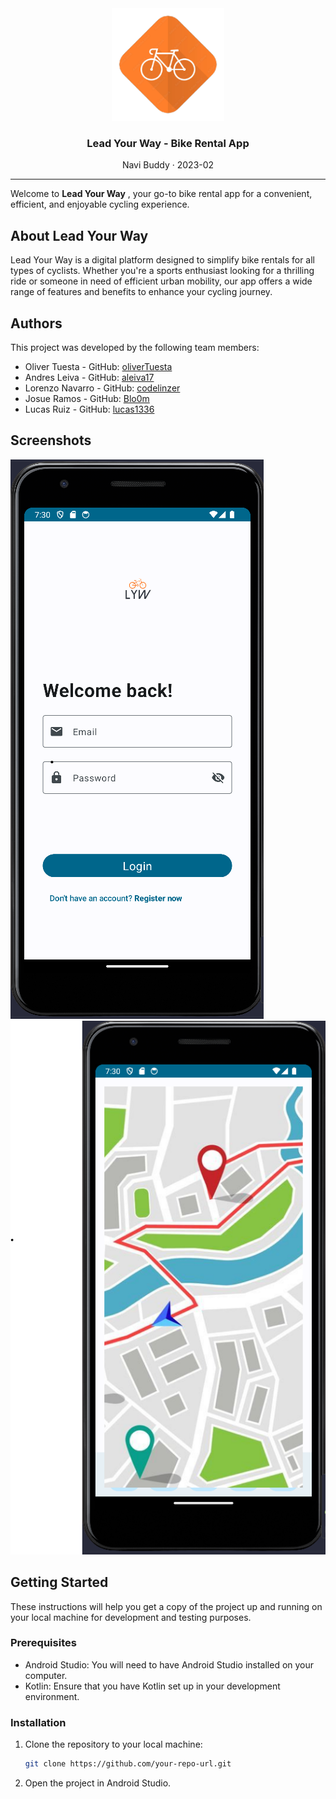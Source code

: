 <div align="center">
  <img src="https://github.com/Navi-Buddy/lead-your-way-landing/blob/develop/public/logo-lyw.png" alt="UPC" height="180">
  <h3 align="center">Lead Your Way - Bike Rental App</h3>
  <p>Navi Buddy · 2023-02</p>
</div>

---

Welcome to **Lead Your Way** , your go-to bike rental app for a convenient, efficient, and enjoyable cycling experience.

## About Lead Your Way

Lead Your Way is a digital platform designed to simplify bike rentals for all types of cyclists. Whether you're a sports enthusiast looking for a thrilling ride or someone in need of efficient urban mobility, our app offers a wide range of features and benefits to enhance your cycling journey.

## Authors

This project was developed by the following team members:

-   Oliver Tuesta - GitHub: [oliverTuesta](https://github.com/oliverTuesta)
-   Andres Leiva - GitHub: [aleiva17](https://github.com/aleiva17)
-   Lorenzo Navarro - GitHub: [codelinzer](https://github.com/codelinzer)
-   Josue Ramos - GitHub: [Blo0m](https://github.com/Blo0m)
-   Lucas Ruiz - GitHub: [lucas1336](https://github.com/lucas1336)

## Screenshots

![Login view](./public/login.png)
![Map view](./public/map.png)

## Getting Started

These instructions will help you get a copy of the project up and running on your local machine for development and testing purposes.

### Prerequisites

-   Android Studio: You will need to have Android Studio installed on your computer.
-   Kotlin: Ensure that you have Kotlin set up in your development environment.

### Installation

1. Clone the repository to your local machine:

    ```bash
    git clone https://github.com/your-repo-url.git

    ```

2. Open the project in Android Studio.
